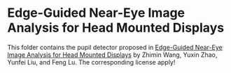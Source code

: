# Edge-Guided Near-Eye Image Analysis for Head Mounted Displays
This folder contains the pupil detector proposed in [Edge-Guided Near-Eye Image Analysis for Head Mounted Displays](https://ieeexplore.ieee.org/document/9583797) by Zhimin Wang, Yuxin Zhao, Yunfei Liu, and Feng Lu. The corresponding license apply!